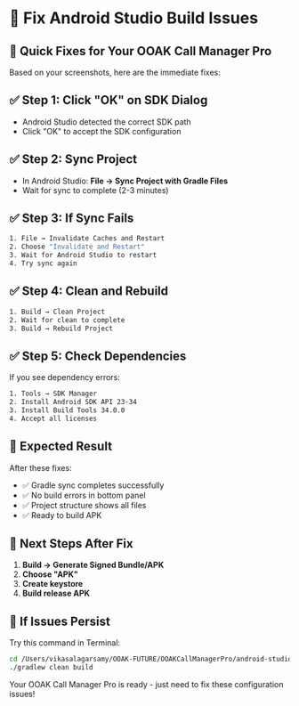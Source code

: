 # 🔧 **Fix Android Studio Build Issues**

## 📱 **Quick Fixes for Your OOAK Call Manager Pro**

Based on your screenshots, here are the immediate fixes:

## ✅ **Step 1: Click "OK" on SDK Dialog**
- Android Studio detected the correct SDK path
- Click "OK" to accept the SDK configuration

## ✅ **Step 2: Sync Project**
- In Android Studio: **File → Sync Project with Gradle Files**
- Wait for sync to complete (2-3 minutes)

## ✅ **Step 3: If Sync Fails**
```bash
1. File → Invalidate Caches and Restart
2. Choose "Invalidate and Restart"
3. Wait for Android Studio to restart
4. Try sync again
```

## ✅ **Step 4: Clean and Rebuild**
```bash
1. Build → Clean Project
2. Wait for clean to complete
3. Build → Rebuild Project
```

## ✅ **Step 5: Check Dependencies**
If you see dependency errors:
```bash
1. Tools → SDK Manager
2. Install Android SDK API 23-34
3. Install Build Tools 34.0.0
4. Accept all licenses
```

## 🚀 **Expected Result**
After these fixes:
- ✅ Gradle sync completes successfully
- ✅ No build errors in bottom panel
- ✅ Project structure shows all files
- ✅ Ready to build APK

## 📱 **Next Steps After Fix**
1. **Build → Generate Signed Bundle/APK**
2. **Choose "APK"**
3. **Create keystore**
4. **Build release APK**

## 🎯 **If Issues Persist**
Try this command in Terminal:
```bash
cd /Users/vikasalagarsamy/OOAK-FUTURE/OOAKCallManagerPro/android-studio-project
./gradlew clean build
```

Your OOAK Call Manager Pro is ready - just need to fix these configuration issues! 